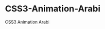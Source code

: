 CSS3-Animation-Arabi
===================

[CSS3 Animation Arabi](http://elmahdimahmoud.github.io/CSS3-AnimateArabi/)
